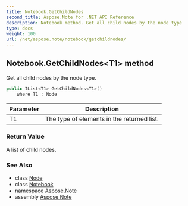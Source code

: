 ```yaml
---
title: Notebook.GetChildNodes
second_title: Aspose.Note for .NET API Reference
description: Notebook method. Get all child nodes by the node type
type: docs
weight: 100
url: /net/aspose.note/notebook/getchildnodes/
---
```

## Notebook.GetChildNodes&lt;T1&gt; method

Get all child nodes by the node type.

```csharp
public IList<T1> GetChildNodes<T1>()
    where T1 : Node
```

| Parameter | Description |
| --- | --- |
| T1 | The type of elements in the returned list. |

### Return Value

A list of child nodes.

### See Also

* class [Node](../../node/)
* class [Notebook](../)
* namespace [Aspose.Note](../../notebook/)
* assembly [Aspose.Note](../../../)


